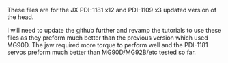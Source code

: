 These files are for the JX PDI-1181 x12 and PDI-1109 x3 updated version of the head. 

I will need to update the github further and revamp the tutorials to use these files as they preform much better than the previous version which used MG90D.
The jaw required more torque to perform well and the PDI-1181 servos preform much better than MG90D/MG92B/etc tested so far.
